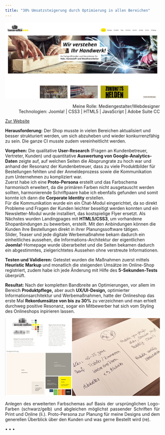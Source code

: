 ```yaml
---
title: "30% Umsatzsteigerung durch Optimierung in allen Bereichen"
---
```


![Online-Shop von K + S](../images/KS-ShopMockup.jpg)

<p style="font-size: var(--fs-small-text);text-align: right;">Meine Rolle: Mediengestalter/Webdesigner<br/>Technologien: Joomla! | CSS3 | HTML5 | JavaScript | Adobe Suite CC</p>

[Zur Website](https://shop.ks-info.com/shop.php)

**Herausforderung:** Der Shop musste in vielen Bereichen aktualisiert und besser strukturiert werden, um sich abzuheben und wieder konkurrenzfähig zu sein. Die ganze CI musste zudem vereinheitlicht werden.

**Vorgehen:** Die qualitative **User-Research** (Fragen an Kundenbetreuer, Vertreter, Kunden) und quantitative **Auswertung von Google-Analytics-Daten** zeigte auf, auf welchen Seiten die Absprungrate zu hoch war und anhand der Resonanz der Kundenbetreuer, dass zu viele Produktbilder für Bestellungen fehlten und der Anmeldeprozess sowie die Kommunikation zum Unternehmen zu kompliziert war.<br/>
Zuerst habe ich eine **Proto-Persona** erstellt und das Farbschema harmonisch erweitert, da die primären Farben nicht ausgetauscht werden sollten, harmonierende Schriftpaare habe ich ebenfalls gefunden und somit konnte ich dann die **Corporate Identity** erstellen.<br/>
Für die Kommunikation wurde ein ein Chat-Modul eingerichtet, da so direkt Probleme und Fragen der Kunden leichter beseitigt werden konnten und ein Newsletter-Modul wurde installiert, das kostspielige Flyer ersetzt. Als Nächstes wurden Landingpages mit **HTML5/CSS3**, um vorhandene Shopanbindungen zu bewerben, erstellt. Mit den Anbindungen können die Kunden ihre Bestellungen direkt in ihrer Planungssoftware tätigen.<br/>
Slider, Teaser und jede digitale Werbemaßnahme bekam dadurch ein einheitliches aussehen, die Informations-Architektur der eigentlichen **Joomla!**-Homepage wurde überarbeitet und die Seiten bekamen dadurch ein abgestimmtes, zielgerichtetes Aussehen ohne verstreute Informationen.<br/>

**Testen und Validieren:** Getestet wurden die Maßnahmen zuerst mittels **Heuristic Markup** und monatlich die steigenden Umsätze im Online-Shop registriert, zudem habe ich jede Änderung mit Hilfe des **5-Sekunden-Tests** überprüft.

**Resultat:** Nach der kompletten Bandbreite an Optimierungen, vor allem im Bereich **Produktpflege,** aber auch **UX/UI-Design,** optimierter Informationsarchitektur und Werbemaßnahmen, hatte der Onlineshop das erste Mal **Rekordumsätze von bis zu 30%** zu verzeichnen und man erhielt durchweg positive Resonanz, sogar ein Mitbewerber hat sich vom Styling des Onlineshops inpirieren lassen.

![Proto-Persona für den generellen Kundenstamm](../images/KS-CI.jpg)

<p style="font-size: var(--fs-small-text);text-align: justify;">Anlegen des erweiterten Farbschemas auf Basis der ursprünglichen Logo-Farben (schwarz/gelb) und abgleichen möglichst passender Schriften für Print und Online (li.). Proto-Persona zur Planung für meine Designs und dem generellen Überblick über den Kunden und was gerne Bestellt wird (re).</p>

<p>&bull; &bull; &bull;</p>
